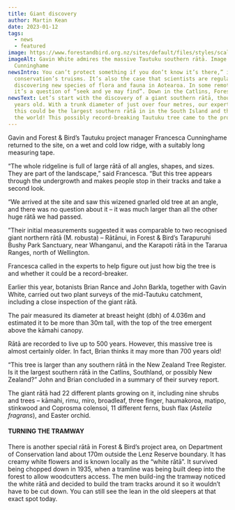 ```yaml
---
title: Giant discovery
author: Martin Kean
date: 2023-01-12
tags:
  - news
  - featured
image: https://www.forestandbird.org.nz/sites/default/files/styles/scale_width_full_column/public/2022-12/2_G_White_marvels_the_massive_Tautuku_Southern_Rata_F_Cunninghame_copy%5B1%5D.jpg?itok=WlVsU7SO
imageAlt: Gavin White admires the massive Tautuku southern rātā. Image Francesca
  Cunninghame
newsIntro: You can’t protect something if you don’t know it’s there,” is one of
  conservation’s truisms. It’s also the case that scientists are regularly
  discovering new species of flora and fauna in Aotearoa. In some remote areas,
  it’s a question of “seek and ye may find”. Down in the Catlins, Forest & Bird’s Tautuku Ecological Restoration team has been taking a closer look at some of the botanical delights located in their huge 6600ha project area that runs from the forested hilltops near Papatowai to the Southern Ocean. And, goodness, have they come up with some wonderful floral finds recently, including a tiny Nationally Critical creeping foxglove.
newsText: Let’s start with the discovery of a giant southern rātā, thought to be 700
  years old. With a trunk diameter of just over four metres, our experts believe
  this could be the largest southern rātā in in the South Island and therefore
  the world! This possibly record-breaking Tautuku tree came to the project team’s attention in 2020 at the height of the Covid pandemic. During a winter gecko survey in the Tautuku River valley, Forest & Bird’s pest control officer Gavin White and herpetologist Carey Knox stumbled across an extremely large southern rātā (*Metrosideros umbellate*). It is located on conservation land in a remote part of the project area, far from any formed tracks. The forest in the immediate area contains a large number of huge rātā trees; however, this one was significantly bigger. Photos and a description were sent to botanist and Forest & Bird Southland Branch stalwart Brian Rance, who works for the Department of Conservation at Murihiku. He expressed interest in viewing the huge tree and confirmed it was worth measuring.
---
```


Gavin and Forest & Bird’s Tautuku project manager Francesca Cunninghame returned to the site, on a wet and cold low ridge, with a suitably long measuring tape.

“The whole ridgeline is full of large rātā of all angles, shapes, and sizes. They are part of the landscape,” said Francesca. “But this tree appears through the undergrowth and makes people stop in their tracks and take a second look.

“We arrived at the site and saw this wizened gnarled old tree at an angle, and there was no question about it – it was much larger than all the other huge rātā we had passed.

”Their initial measurements suggested it was comparable to two recognised giant northern rātā (M. robusta) – Rātānui, in Forest & Bird’s Tarapuruhi Bushy Park Sanctuary, near Whanganui, and the Karapoti rātā in the Tararua Ranges, north of Wellington.

Francesca called in the experts to help figure out just how big the tree is and whether it could be a record-breaker.

Earlier this year, botanists Brian Rance and John Barkla, together with Gavin White, carried out two plant surveys of the mid-Tautuku catchment, including a close inspection of the giant rātā.

The pair measured its diameter at breast height (dbh) of 4.036m and estimated it to be more than 30m tall, with the top of the tree emergent above the kāmahi canopy.

Rātā are recorded to live up to 500 years. However, this massive tree is almost certainly older. In fact, Brian thinks it may more than 700 years old!

“This tree is larger than any southern rātā in the New Zealand Tree Register. Is it the largest southern rātā in the Catlins, Southland, or possibly New Zealand?” John and Brian concluded in a summary of their survey report.

The giant rātā had 22 different plants growing on it, including nine shrubs and trees – kāmahi, rimu, miro, broadleaf, three finger, haumakoroa, matipo, stinkwood and Coprosma colensoi, 11 different ferns, bush flax (*Astelia fragrans*), and Easter orchid.

#### TURNING THE TRAMWAY

There is another special rātā in Forest & Bird’s project area, on Department of Conservation land about 170m outside the Lenz Reserve boundary. It has creamy white flowers and is known locally as the “white rātā”. It survived being chopped down in 1935, when a tramline was being built deep into the forest to allow woodcutters access. The men build-ing the tramway noticed the white rātā and decided to build the tram tracks around it so it wouldn’t have to be cut down. You can still see the lean in the old sleepers at that exact spot today.